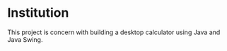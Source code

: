 # Institution

This project is concern with building a desktop calculator using Java and Java Swing.
